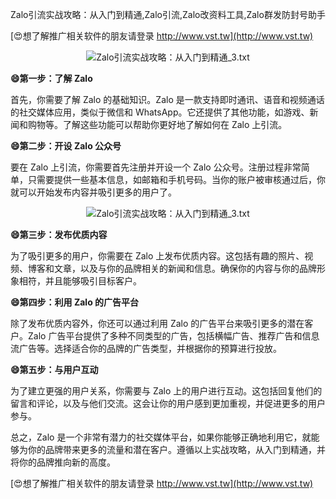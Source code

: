Zalo引流实战攻略：从入门到精通,Zalo引流,Zalo改资料工具,Zalo群发防封号助手

[😍想了解推广相关软件的朋友请登录 http://www.vst.tw](http://www.vst.tw)

 <center><img src="https://vst.tw/MP4/tuiguang/png/8.png" alt="Zalo引流实战攻略：从入门到精通_3.txt"></center>

**😄第一步：了解 Zalo**

首先，你需要了解 Zalo 的基础知识。Zalo 是一款支持即时通讯、语音和视频通话的社交媒体应用，类似于微信和 WhatsApp。它还提供了其他功能，如游戏、新闻和购物等。了解这些功能可以帮助你更好地了解如何在 Zalo 上引流。

**😄第二步：开设 Zalo 公众号**

要在 Zalo 上引流，你需要首先注册并开设一个 Zalo 公众号。注册过程非常简单，只需要提供一些基本信息，如邮箱和手机号码。当你的账户被审核通过后，你就可以开始发布内容并吸引更多的用户了。

 <center><img src="https://vst.tw/MP4/tuiguang/png/1.png" alt="Zalo引流实战攻略：从入门到精通_3.txt"></center>

**😄第三步：发布优质内容**

为了吸引更多的用户，你需要在 Zalo 上发布优质内容。这包括有趣的照片、视频、博客和文章，以及与你的品牌相关的新闻和信息。确保你的内容与你的品牌形象相符，并且能够吸引目标客户。

**😄第四步：利用 Zalo 的广告平台**

除了发布优质内容外，你还可以通过利用 Zalo 的广告平台来吸引更多的潜在客户。Zalo 广告平台提供了多种不同类型的广告，包括横幅广告、推荐广告和信息流广告等。选择适合你的品牌的广告类型，并根据你的预算进行投放。

**😄第五步：与用户互动**

为了建立更强的用户关系，你需要与 Zalo 上的用户进行互动。这包括回复他们的留言和评论，以及与他们交流。这会让你的用户感到更加重视，并促进更多的用户参与。

总之，Zalo 是一个非常有潜力的社交媒体平台，如果你能够正确地利用它，就能够为你的品牌带来更多的流量和潜在客户。遵循以上实战攻略，从入门到精通，并将你的品牌推向新的高度。

[😍想了解推广相关软件的朋友请登录 http://www.vst.tw](http://www.vst.tw)



